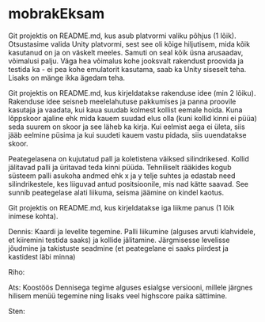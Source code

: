 # mobrakEksam

Git projektis on README.md, kus asub platvormi valiku põhjus (1 lõik). Otsustasime valida Unity platvormi, sest see oli kõige hiljutisem, mida kõik kasutanud on ja on väskelt meeles. Samuti on seal kõik üsna arusaadav, võimalusi palju. Väga hea võimalus kohe jooksvalt rakendust proovida ja testida ka - ei pea kohe emulatorit kasutama, saab ka Unity siseselt teha. Lisaks on mänge ikka ägedam teha.


Git projektis on README.md, kus kirjeldatakse rakenduse idee (min 2 lõiku). 
Rakenduse idee seisneb meelelahutuse pakkumises ja panna proovile kasutaja ja vaadata, kui kaua suudab kolmest kollist eemale hoida. Kuna lõppskoor ajaline ehk mida kauem suudad elus olla (kuni kollid kinni ei püüa) seda suurem on skoor ja see läheb ka kirja. Kui eelmist aega ei ületa, siis jääb eelmine püsima ja kui suudeti kauem vastu pidada, siis uuendatakse skoor.

Peategelasena on kujutatud pall ja koletistena väiksed silindrikesed. Kollid jälitavad palli ja üritavad teda kinni püüda. Tehniliselt rääkides kogub süsteem palli asukoha andmed ehk x ja y telje suhtes ja edastab need silindrikestele, kes liiguvad antud positsioonile, mis nad kätte saavad. See sunnib peategelase alati liikuma, seisma jäämine on kindel kaotus.

Git projektis on README.md, kus kirjeldatakse iga liikme panus (1 lõik inimese kohta).

Dennis: Kaardi ja levelite tegemine. Palli liikumine (alguses arvuti klahvidele, et kiiremini testida saaks) ja kollide jälitamine. Järgmisesse levelisse jõudmine ja takistuste seadmine (et peategelane ei saaks piirdest ja kastidest läbi minna)

Riho: 

Ats: Koostöös Dennisega tegime alguses esialgse versiooni, millele järgnes hilisem menüü tegemine ning lisaks veel highscore paika sättimine.

Sten:



